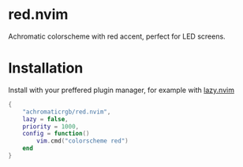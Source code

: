 # red.nvim

Achromatic colorscheme with red accent, perfect for LED screens.

# Installation

Install with your preffered plugin manager, for example with [lazy.nvim](https://lazy.folke.io/)

```lua
{
    "achromaticrgb/red.nvim",
    lazy = false,
    priority = 1000,
    config = function()
        vim.cmd("colorscheme red")
    end
}
```
